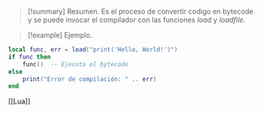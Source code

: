 >[!summary] Resumen.
>Es el proceso de convertir codigo en bytecode y se puede invocar el compilador con las funciones _load_ y _loadfile_.

>[!example] Ejemplo.
```Lua
local func, err = load("print('Hello, World!')")
if func then
    func()  -- Ejecuta el bytecode
else
    print("Error de compilación: " .. err)
end
```

[[Lua]]